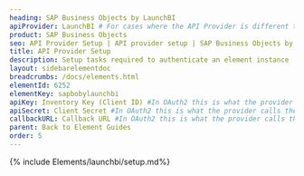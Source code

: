 ```yaml
---
heading: SAP Business Objects by LaunchBI
apiProvider: LaunchBI # For cases where the API Provider is different than the element name. e;g;, ServiceNow vs. ServiceNow Oauth
product: SAP Business Objects
seo: API Provider Setup | API provider setup | SAP Business Objects by LaunchBI | Cloud Elements API Docs
title: API Provider Setup
description: Setup tasks required to authenticate an element instance
layout: sidebarelementdoc
breadcrumbs: /docs/elements.html
elementId: 6252
elementKey: sapbobylaunchbi
apiKey: Inventory Key (Client ID) #In OAuth2 this is what the provider calls the apiKey, like Client ID, Consumer Key, API Key, or just Key
apiSecret: Client Secret #In OAuth2 this is what the provider calls the apiSecret, like Client Secret, Consumer Secret, API Secret, or just Secret
callbackURL: Callback URL #In OAuth2 this is what the provider calls the callbackURL, like Redirect URL, App URL, or just Callback URL
parent: Back to Element Guides
order: 5
---
```


{% include Elements/launchbi/setup.md%}
